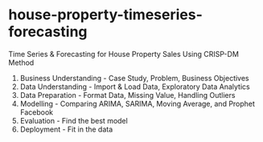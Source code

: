 # house-property-timeseries-forecasting
Time Series &amp; Forecasting for House Property Sales Using CRISP-DM Method
1. Business Understanding - Case Study, Problem, Business Objectives
2. Data Understanding - Import & Load Data, Exploratory Data Analytics
3. Data Preparation - Format Data, Missing Value, Handling Outliers
4. Modelling - Comparing ARIMA, SARIMA, Moving Average, and Prophet Facebook
5. Evaluation - Find the best model
6. Deployment - Fit in the data

